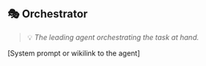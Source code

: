 ## 🎭 Orchestrator
> 💡 *The leading agent orchestrating the task at hand.*

[System prompt or wikilink to the agent]
